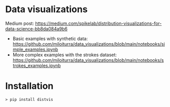 # Data visualizations

Medium post: https://medium.com/spikelab/distribution-visualizations-for-data-science-bb8da084a9b6

- Basic examples with synthetic data: https://github.com/miloiturra/data_visualizations/blob/main/notebooks/simple_examples.ipynb
- More complex examples with the strokes dataset: https://github.com/miloiturra/data_visualizations/blob/main/notebooks/strokes_examples.ipynb


# Installation

```> pip install distvis```

